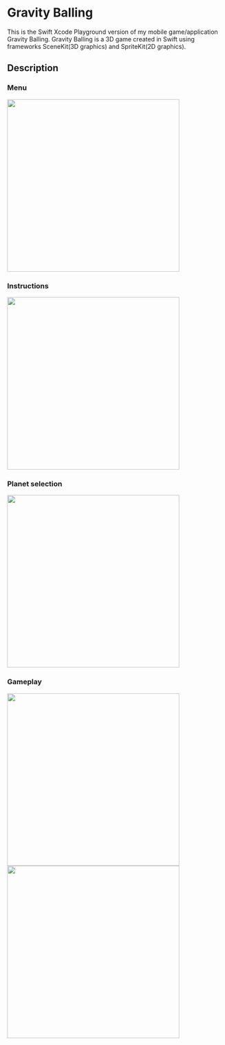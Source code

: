 # Gravity Balling
This is the Swift Xcode Playground version of my mobile game/application Gravity Balling. Gravity Balling is a 3D game created in Swift using frameworks SceneKit(3D graphics) and SpriteKit(2D graphics).
## Description
### Menu
<img src="https://github.com/mkang30/GravityBalling/blob/master/menu.png" width="400" height="400"/>

### Instructions
<img src="https://github.com/mkang30/GravityBalling/blob/master/instruction.png" width="400" height="400"/>

### Planet selection
<img src="https://github.com/mkang30/GravityBalling/blob/master/planet.png" width="400" height="400"/>

### Gameplay
<img src="https://github.com/mkang30/GravityBalling/blob/master/play1.png" width="400" height="400"/>
<img src="https://github.com/mkang30/GravityBalling/blob/master/play2.png" width="400" height="400"/>
